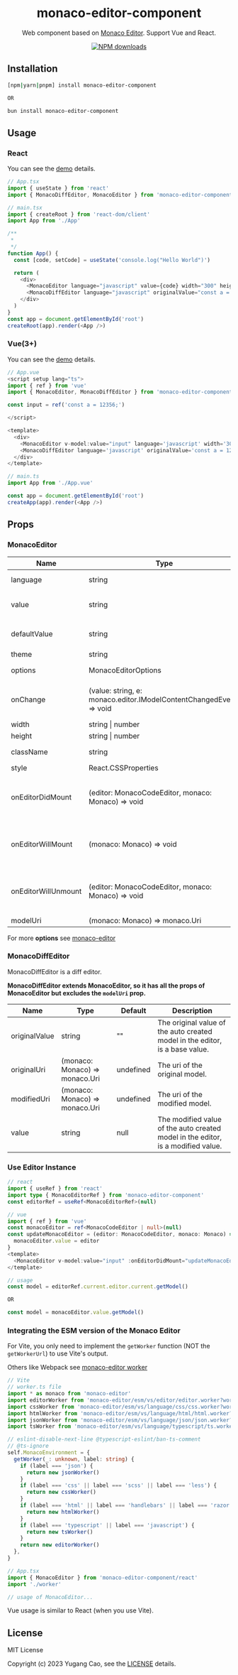 <h1 align="center">monaco-editor-component</h1>

<div align="center">

Web component based on [Monaco Editor](https://github.com/Microsoft/monaco-editor). Support Vue and React.

[![NPM downloads](https://img.shields.io/npm/dm/monaco-editor-component?style=flat&label=&color=cb3837&labelColor=cb0000&logo=npm)](https://www.npmjs.com/package/monaco-editor-component)

</div>

## Installation

```bash
[npm|yarn|pnpm] install monaco-editor-component

OR

bun install monaco-editor-component
```

## Usage

### React

You can see the [demo](https://github.com/Talljack/monaco-editor-component/tree/main/demoPkg/react) details.

```typescript
// App.tsx
import { useState } from 'react'
import { MonacoDiffEditor, MonacoEditor } from 'monaco-editor-component/react'

// main.tsx
import { createRoot } from 'react-dom/client'
import App from './App'

/**
 *
 */
function App() {
  const [code, setCode] = useState('console.log("Hello World")')

  return (
    <div>
      <MonacoEditor language="javascript" value={code} width="300" height="500" onChange={value => setCode(value)} />
      <MonacoDiffEditor language="javascript" originalValue="const a = 123;" value={code} onChange={value => setCode(value)} />
    </div>
  )
}
const app = document.getElementById('root')
createRoot(app).render(<App />)
```

### Vue(3+)

You can see the [demo](https://github.com/Talljack/monaco-editor-component/tree/main/demoPkg/vue) details.

```typescript
// App.vue
<script setup lang="ts">
import { ref } from 'vue'
import { MonacoEditor, MonacoDiffEditor } from 'monaco-editor-component/vue'

const input = ref('const a = 12356;')

</script>

<template>
  <div>
    <MonacoEditor v-model:value="input" language='javascript' width='300' height='500'  />
    <MonacoDiffEditor language='javascript' originalValue='const a = 123;' v-model:value='input' />
  </div>
</template>
```

```typescript
// main.ts
import App from './App.vue'

const app = document.getElementById('root')
createApp(app).render(<App />)
```

## Props

### MonacoEditor

| Name                | Type                                                                | Default    | Description                                                                                |
| ------------------- | ------------------------------------------------------------------- | ---------- | ------------------------------------------------------------------------------------------ |
| language            | string                                                              | javascript | The language of the editor.                                                                |
| value               | string                                                              | null       | The value of the auto created model in the editor.                                         |
| defaultValue        | string                                                              | ""         | The default value of the auto created model in the editor.                                 |
| theme               | string                                                              | vs-dark    | The theme of the editor.                                                                   |
| options             | MonacoEditorOptions                                                 | {}         | The options of the editor.                                                                 |
| onChange            | (value: string, e: monaco.editor.IModelContentChangedEvent) => void | noop       | An event emitted when the content of the current model has changed.                        |
| width               | string \| number                                                    | 100%       | The width of the editor.                                                                   |
| height              | string \| number                                                    | 100%       | The height of the editor.                                                                  |
| className           | string                                                              | ""         | The class name of the editor.                                                              |
| style               | React.CSSProperties                                                 | {}         | The style of the editor.                                                                   |
| onEditorDidMount    | (editor: MonacoCodeEditor, monaco: Monaco) => void                  | noop       | An event emitted when the editor has been mounted (similar to componentDidMount of React). |
| onEditorWillMount   | (monaco: Monaco) => void                                            | noop       | An event emitted before the editor mounted (similar to componentWillMount of React).       |
| onEditorWillUnmount | (editor: MonacoCodeEditor, monaco: Monaco) => void                  | noop       | An event emitted when the editor will unmount (similar to componentWillUnmount of React).  |
| modelUri            | (monaco: Monaco) => monaco.Uri                                      | undefined  | The uri of the model.                                                                      |

For more **options** see [monaco-editor](https://microsoft.github.io/monaco-editor/docs.html#interfaces/editor.IStandaloneEditorConstructionOptions.html)

### MonacoDiffEditor

MonacoDiffEditor is a diff editor.

**MonacoDiffEditor extends MonacoEditor, so it has all the props of MonacoEditor but excludes the `modelUri` prop.**

| Name          | Type                           | Default   | Description                                                                      |
| ------------- | ------------------------------ | --------- | -------------------------------------------------------------------------------- |
| originalValue | string                         | ""        | The original value of the auto created model in the editor, is a base value.     |
| originalUri   | (monaco: Monaco) => monaco.Uri | undefined | The uri of the original model.                                                   |
| modifiedUri   | (monaco: Monaco) => monaco.Uri | undefined | The uri of the modified model.                                                   |
| value         | string                         | null      | The modified value of the auto created model in the editor, is a modified value. |

### Use Editor Instance

```typescript
// react
import { useRef } from 'react'
import type { MonacoEditorRef } from 'monaco-editor-component'
const editorRef = useRef<MonacoEditorRef>(null)

// vue
import { ref } from 'vue'
const monacoEditor = ref<MonacoCodeEditor | null>(null)
const updateMonacoEditor = (editor: MonacoCodeEditor, monaco: Monaco) => {
  monacoEditor.value = editor
}
<template>
  <MonacoEditor v-model:value="input" :onEditorDidMount="updateMonacoEditor" />
</template>

// usage
const model = editorRef.current.editor.current.getModel()

OR

const model = monacoEditor.value.getModel()
```

### Integrating the ESM version of the Monaco Editor

For Vite, you only need to implement the `getWorker` function (NOT the `getWorkerUrl`) to use Vite's output.

Others like Webpack see [monaco-editor worker](https://github.com/microsoft/monaco-editor/blob/main/docs/integrate-esm.md)

```typescript
// Vite
// worker.ts file
import * as monaco from 'monaco-editor'
import editorWorker from 'monaco-editor/esm/vs/editor/editor.worker?worker'
import cssWorker from 'monaco-editor/esm/vs/language/css/css.worker?worker'
import htmlWorker from 'monaco-editor/esm/vs/language/html/html.worker?worker'
import jsonWorker from 'monaco-editor/esm/vs/language/json/json.worker?worker'
import tsWorker from 'monaco-editor/esm/vs/language/typescript/ts.worker?worker'

// eslint-disable-next-line @typescript-eslint/ban-ts-comment
// @ts-ignore
self.MonacoEnvironment = {
  getWorker(_: unknown, label: string) {
    if (label === 'json') {
      return new jsonWorker()
    }
    if (label === 'css' || label === 'scss' || label === 'less') {
      return new cssWorker()
    }
    if (label === 'html' || label === 'handlebars' || label === 'razor') {
      return new htmlWorker()
    }
    if (label === 'typescript' || label === 'javascript') {
      return new tsWorker()
    }
    return new editorWorker()
  },
}

// App.tsx
import { MonacoEditor } from 'monaco-editor-component/react'
import './worker'

// usage of MonacoEditor...
```

Vue usage is similar to React (when you use Vite).

## License

MIT License

Copyright (c) 2023 Yugang Cao, see the [LICENSE](LICENSE) details.
